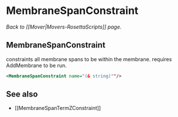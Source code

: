# MembraneSpanConstraint
*Back to [[Mover|Movers-RosettaScripts]] page.*
## MembraneSpanConstraint

constraints all membrane spans to be within the membrane.
requires AddMembrane to be run. 

```xml
<MembraneSpanConstraint name="(& string)""/>
```


## See also

* [[MembraneSpanTermZConstraint]]
